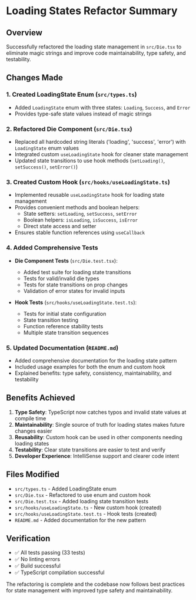 # Loading States Refactor Summary

## Overview
Successfully refactored the loading state management in `src/Die.tsx` to eliminate magic strings and improve code maintainability, type safety, and testability.

## Changes Made

### 1. Created LoadingState Enum (`src/types.ts`)
- Added `LoadingState` enum with three states: `Loading`, `Success`, and `Error`
- Provides type-safe state values instead of magic strings

### 2. Refactored Die Component (`src/Die.tsx`)
- Replaced all hardcoded string literals ('loading', 'success', 'error') with `LoadingState` enum values
- Integrated custom `useLoadingState` hook for cleaner state management
- Updated state transitions to use hook methods (`setLoading()`, `setSuccess()`, `setError()`)

### 3. Created Custom Hook (`src/hooks/useLoadingState.ts`)
- Implemented reusable `useLoadingState` hook for loading state management
- Provides convenient methods and boolean helpers:
  - State setters: `setLoading`, `setSuccess`, `setError`
  - Boolean helpers: `isLoading`, `isSuccess`, `isError`
  - Direct state access and setter
- Ensures stable function references using `useCallback`

### 4. Added Comprehensive Tests
- **Die Component Tests** (`src/Die.test.tsx`):
  - Added test suite for loading state transitions
  - Tests for valid/invalid die types
  - Tests for state transitions on prop changes
  - Validation of error states for invalid inputs
  
- **Hook Tests** (`src/hooks/useLoadingState.test.ts`):
  - Tests for initial state configuration
  - State transition testing
  - Function reference stability tests
  - Multiple state transition sequences

### 5. Updated Documentation (`README.md`)
- Added comprehensive documentation for the loading state pattern
- Included usage examples for both the enum and custom hook
- Explained benefits: type safety, consistency, maintainability, and testability

## Benefits Achieved

1. **Type Safety**: TypeScript now catches typos and invalid state values at compile time
2. **Maintainability**: Single source of truth for loading states makes future changes easier
3. **Reusability**: Custom hook can be used in other components needing loading states
4. **Testability**: Clear state transitions are easier to test and verify
5. **Developer Experience**: IntelliSense support and clearer code intent

## Files Modified
- `src/types.ts` - Added LoadingState enum
- `src/Die.tsx` - Refactored to use enum and custom hook
- `src/Die.test.tsx` - Added loading state transition tests
- `src/hooks/useLoadingState.ts` - New custom hook (created)
- `src/hooks/useLoadingState.test.ts` - Hook tests (created)
- `README.md` - Added documentation for the new pattern

## Verification
- ✅ All tests passing (33 tests)
- ✅ No linting errors
- ✅ Build successful
- ✅ TypeScript compilation successful

The refactoring is complete and the codebase now follows best practices for state management with improved type safety and maintainability.